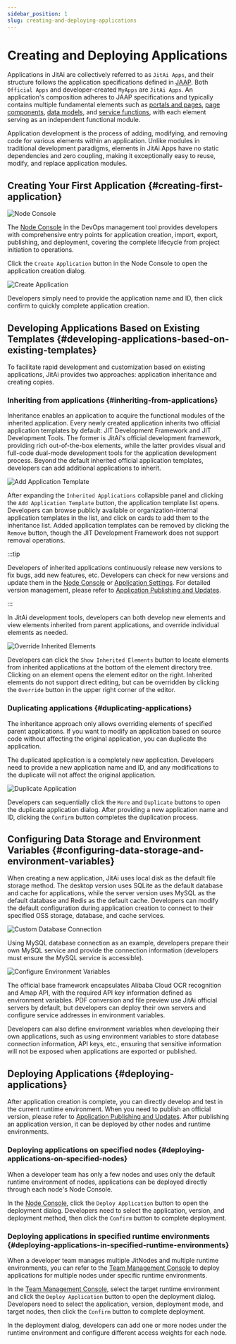 ```yaml
---
sidebar_position: 1
slug: creating-and-deploying-applications
---
```


# Creating and Deploying Applications
Applications in JitAi are collectively referred to as `JitAi Apps`, and their structure follows the application specifications defined in [JAAP](/docs/reference/runtime-platform/JAAP). Both `Official Apps` and developer-created `MyApps` are `JitAi Apps`. An application's composition adheres to JAAP specifications and typically contains multiple fundamental elements such as [portals and pages](../shell-and-page/portal-navigation-design), [page components](../using-functional-components-in-pages), [data models](../data-modeling), and [service functions](../business-logic-development/creating-service-elements), with each element serving as an independent functional module.

Application development is the process of adding, modifying, and removing code for various elements within an application. Unlike modules in traditional development paradigms, elements in JitAi Apps have no static dependencies and zero coupling, making it exceptionally easy to reuse, modify, and replace application modules.

## Creating Your First Application {#creating-first-application}

![Node Console](./img/1/node-console.png "Node Console")

The [Node Console](../creating-and-publishing-applications/runtime-environment-management#node-local-default-runtime-environment) in the DevOps management tool provides developers with comprehensive entry points for application creation, import, export, publishing, and deployment, covering the complete lifecycle from project initiation to operations.

Click the `Create Application` button in the Node Console to open the application creation dialog.

![Create Application](./img/1/create-new-application.png "Create Application")

Developers simply need to provide the application name and ID, then click confirm to quickly complete application creation.

## Developing Applications Based on Existing Templates {#developing-applications-based-on-existing-templates}
To facilitate rapid development and customization based on existing applications, JitAi provides two approaches: application inheritance and creating copies.
  
### Inheriting from applications {#inheriting-from-applications}
Inheritance enables an application to acquire the functional modules of the inherited application. Every newly created application inherits two official application templates by default: JIT Development Framework and JIT Development Tools. The former is JitAi's official development framework, providing rich out-of-the-box elements, while the latter provides visual and full-code dual-mode development tools for the application development process. Beyond the default inherited official application templates, developers can add additional applications to inherit.

![Add Application Template](./img/1/add-application-template.gif "Add Application Template")

After expanding the `Inherited Applications` collapsible panel and clicking the `Add Application Template` button, the application template list opens. Developers can browse publicly available or organization-internal application templates in the list, and click on cards to add them to the inheritance list. Added application templates can be removed by clicking the `Remove` button, though the JIT Development Framework does not support removal operations.

:::tip

Developers of inherited applications continuously release new versions to fix bugs, add new features, etc. Developers can check for new versions and update them in the [Node Console](../creating-and-publishing-applications/runtime-environment-management#node-local-default-runtime-environment) or [Application Settings](../development-tool-and-publish-service/visual-development-tool#application-settings). For detailed version management, please refer to [Application Publishing and Updates](../creating-and-publishing-applications/publishing-and-upgrading-applications#application-version-updates).

:::

In JitAi development tools, developers can both develop new elements and view elements inherited from parent applications, and override individual elements as needed.

![Override Inherited Elements](./img/1/override-inherited-elements.gif "Override Inherited Elements")

Developers can click the `Show Inherited Elements` button to locate elements from inherited applications at the bottom of the element directory tree. Clicking on an element opens the element editor on the right. Inherited elements do not support direct editing, but can be overridden by clicking the `Override` button in the upper right corner of the editor.

### Duplicating applications {#duplicating-applications}
The inheritance approach only allows overriding elements of specified parent applications. If you want to modify an application based on source code without affecting the original application, you can duplicate the application.

The duplicated application is a completely new application. Developers need to provide a new application name and ID, and any modifications to the duplicate will not affect the original application.

![Duplicate Application](./img/1/create-application-copy.gif "Duplicate Application")

Developers can sequentially click the `More` and `Duplicate` buttons to open the duplicate application dialog. After providing a new application name and ID, clicking the `Confirm` button completes the duplication process.

## Configuring Data Storage and Environment Variables {#configuring-data-storage-and-environment-variables}
When creating a new application, JitAi uses local disk as the default file storage method. The desktop version uses SQLite as the default database and cache for applications, while the server version uses MySQL as the default database and Redis as the default cache. Developers can modify the default configuration during application creation to connect to their specified OSS storage, database, and cache services.

![Custom Database Connection](./img/1/custom-database-connection.gif "Custom Database Connection")

Using MySQL database connection as an example, developers prepare their own MySQL service and provide the connection information (developers must ensure the MySQL service is accessible).

![Configure Environment Variables](./img/1/configure-environment-variables.gif "Configure Environment Variables")

The official base framework encapsulates Alibaba Cloud OCR recognition and Amap API, with the required API key information defined as environment variables. PDF conversion and file preview use JitAi official servers by default, but developers can deploy their own servers and configure service addresses in environment variables.

Developers can also define environment variables when developing their own applications, such as using environment variables to store database connection information, API keys, etc., ensuring that sensitive information will not be exposed when applications are exported or published.

## Deploying Applications {#deploying-applications}
After application creation is complete, you can directly develop and test in the current runtime environment. When you need to publish an official version, please refer to [Application Publishing and Updates](../creating-and-publishing-applications/publishing-and-upgrading-applications). After publishing an application version, it can be deployed by other nodes and runtime environments.

### Deploying applications on specified nodes {#deploying-applications-on-specified-nodes}
When a developer team has only a few nodes and uses only the default runtime environment of nodes, applications can be deployed directly through each node's Node Console.

In the [Node Console](../creating-and-publishing-applications/runtime-environment-management#node-local-default-runtime-environment), click the `Deploy Application` button to open the deployment dialog. Developers need to select the application, version, and deployment method, then click the `Confirm` button to complete deployment.

### Deploying applications in specified runtime environments {#deploying-applications-in-specified-runtime-environments}
When a developer team manages multiple JitNodes and multiple runtime environments, you can refer to the [Team Management Console](../creating-and-publishing-applications/runtime-environment-management#node-local-default-runtime-environment) to deploy applications for multiple nodes under specific runtime environments.

In the [Team Management Console](../creating-and-publishing-applications/runtime-environment-management#node-local-default-runtime-environment), select the target runtime environment and click the `Deploy Application` button to open the deployment dialog. Developers need to select the application, version, deployment mode, and target nodes, then click the `Confirm` button to complete deployment.

In the deployment dialog, developers can add one or more nodes under the runtime environment and configure different access weights for each node.
